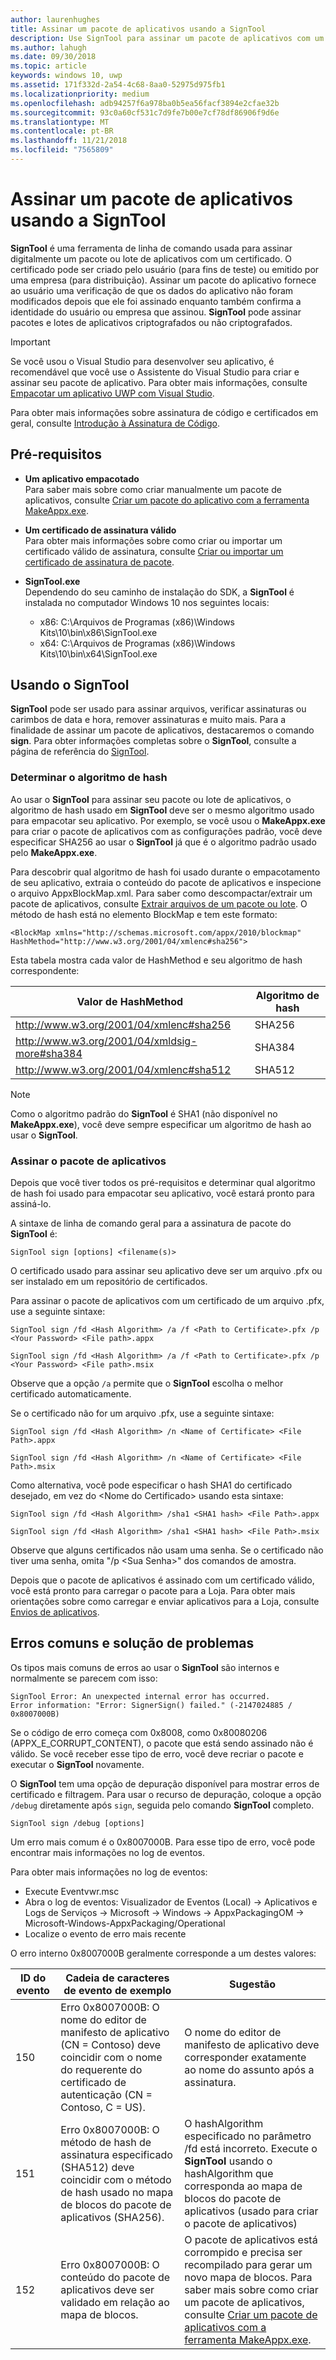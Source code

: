 ```yaml
---
author: laurenhughes
title: Assinar um pacote de aplicativos usando a SignTool
description: Use SignTool para assinar um pacote de aplicativos com um certificado manualmente.
ms.author: lahugh
ms.date: 09/30/2018
ms.topic: article
keywords: windows 10, uwp
ms.assetid: 171f332d-2a54-4c68-8aa0-52975d975fb1
ms.localizationpriority: medium
ms.openlocfilehash: adb94257f6a978ba0b5ea56facf3894e2cfae32b
ms.sourcegitcommit: 93c0a60cf531c7d9fe7b00e7cf78df86906f9d6e
ms.translationtype: MT
ms.contentlocale: pt-BR
ms.lasthandoff: 11/21/2018
ms.locfileid: "7565809"
---
```

# <a name="sign-an-app-package-using-signtool"></a>Assinar um pacote de aplicativos usando a SignTool


**SignTool** é uma ferramenta de linha de comando usada para assinar digitalmente um pacote ou lote de aplicativos com um certificado. O certificado pode ser criado pelo usuário (para fins de teste) ou emitido por uma empresa (para distribuição). Assinar um pacote do aplicativo fornece ao usuário uma verificação de que os dados do aplicativo não foram modificados depois que ele foi assinado enquanto também confirma a identidade do usuário ou empresa que assinou. **SignTool** pode assinar pacotes e lotes de aplicativos criptografados ou não criptografados.

> [!IMPORTANT] 
> Se você usou o Visual Studio para desenvolver seu aplicativo, é recomendável que você use o Assistente do Visual Studio para criar e assinar seu pacote de aplicativo. Para obter mais informações, consulte [Empacotar um aplicativo UWP com Visual Studio](https://msdn.microsoft.com/windows/uwp/packaging/packaging-uwp-apps).

Para obter mais informações sobre assinatura de código e certificados em geral, consulte [Introdução à Assinatura de Código](https://msdn.microsoft.com/library/windows/desktop/aa380259.aspx#introduction_to_code_signing).

## <a name="prerequisites"></a>Pré-requisitos
- **Um aplicativo empacotado**  
    Para saber mais sobre como criar manualmente um pacote de aplicativos, consulte [Criar um pacote do aplicativo com a ferramenta MakeAppx.exe](https://msdn.microsoft.com/windows/uwp/packaging/create-app-package-with-makeappx-tool). 

- **Um certificado de assinatura válido**  
    Para obter mais informações sobre como criar ou importar um certificado válido de assinatura, consulte [Criar ou importar um certificado de assinatura de pacote](https://msdn.microsoft.com/windows/uwp/packaging/create-certificate-package-signing).

- **SignTool.exe**  
    Dependendo do seu caminho de instalação do SDK, a **SignTool** é instalada no computador Windows 10 nos seguintes locais:
    - x86: C:\Arquivos de Programas (x86)\Windows Kits\10\bin\x86\SignTool.exe
    - x64: C:\Arquivos de Programas (x86)\Windows Kits\10\bin\x64\SignTool.exe

## <a name="using-signtool"></a>Usando o SignTool

**SignTool** pode ser usado para assinar arquivos, verificar assinaturas ou carimbos de data e hora, remover assinaturas e muito mais. Para a finalidade de assinar um pacote de aplicativos, destacaremos o comando **sign**. Para obter informações completas sobre o **SignTool**, consulte a página de referência do [SignTool](https://msdn.microsoft.com/library/windows/desktop/aa387764.aspx). 

### <a name="determine-the-hash-algorithm"></a>Determinar o algoritmo de hash
Ao usar o **SignTool** para assinar seu pacote ou lote de aplicativos, o algoritmo de hash usado em **SignTool** deve ser o mesmo algoritmo usado para empacotar seu aplicativo. Por exemplo, se você usou o **MakeAppx.exe** para criar o pacote de aplicativos com as configurações padrão, você deve especificar SHA256 ao usar o **SignTool** já que é o algoritmo padrão usado pelo **MakeAppx.exe**.

Para descobrir qual algoritmo de hash foi usado durante o empacotamento de seu aplicativo, extraia o conteúdo do pacote de aplicativos e inspecione o arquivo AppxBlockMap.xml. Para saber como descompactar/extrair um pacote de aplicativos, consulte [Extrair arquivos de um pacote ou lote](https://msdn.microsoft.com/windows/uwp/packaging/create-app-package-with-makeappx-tool#extract-files-from-a-package-or-bundle). O método de hash está no elemento BlockMap e tem este formato:
```
<BlockMap xmlns="http://schemas.microsoft.com/appx/2010/blockmap" 
HashMethod="http://www.w3.org/2001/04/xmlenc#sha256">
```

Esta tabela mostra cada valor de HashMethod e seu algoritmo de hash correspondente:


| Valor de HashMethod                              | Algoritmo de hash |
|-----------------------------------------------|----------------|
| http://www.w3.org/2001/04/xmlenc#sha256       | SHA256         |
| http://www.w3.org/2001/04/xmldsig-more#sha384 | SHA384         |
| http://www.w3.org/2001/04/xmlenc#sha512       | SHA512         |

> [!NOTE]
> Como o algoritmo padrão do **SignTool** é SHA1 (não disponível no **MakeAppx.exe**), você deve sempre especificar um algoritmo de hash ao usar o **SignTool**.

### <a name="sign-the-app-package"></a>Assinar o pacote de aplicativos

Depois que você tiver todos os pré-requisitos e determinar qual algoritmo de hash foi usado para empacotar seu aplicativo, você estará pronto para assiná-lo. 

A sintaxe de linha de comando geral para a assinatura de pacote do **SignTool** é:
```
SignTool sign [options] <filename(s)>
```

O certificado usado para assinar seu aplicativo deve ser um arquivo .pfx ou ser instalado em um repositório de certificados.

Para assinar o pacote de aplicativos com um certificado de um arquivo .pfx, use a seguinte sintaxe:
```
SignTool sign /fd <Hash Algorithm> /a /f <Path to Certificate>.pfx /p <Your Password> <File path>.appx
```
```
SignTool sign /fd <Hash Algorithm> /a /f <Path to Certificate>.pfx /p <Your Password> <File path>.msix
```
Observe que a opção `/a` permite que o **SignTool** escolha o melhor certificado automaticamente.

Se o certificado não for um arquivo .pfx, use a seguinte sintaxe:
```
SignTool sign /fd <Hash Algorithm> /n <Name of Certificate> <File Path>.appx
```
```
SignTool sign /fd <Hash Algorithm> /n <Name of Certificate> <File Path>.msix
```

Como alternativa, você pode especificar o hash SHA1 do certificado desejado, em vez do &lt;Nome do Certificado&gt; usando esta sintaxe:
```
SignTool sign /fd <Hash Algorithm> /sha1 <SHA1 hash> <File Path>.appx
```
```
SignTool sign /fd <Hash Algorithm> /sha1 <SHA1 hash> <File Path>.msix
```

Observe que alguns certificados não usam uma senha. Se o certificado não tiver uma senha, omita "/p &lt;Sua Senha&gt;" dos comandos de amostra.

Depois que o pacote de aplicativos é assinado com um certificado válido, você está pronto para carregar o pacote para a Loja. Para obter mais orientações sobre como carregar e enviar aplicativos para a Loja, consulte [Envios de aplicativos](https://msdn.microsoft.com/windows/uwp/publish/app-submissions).

## <a name="common-errors-and-troubleshooting"></a>Erros comuns e solução de problemas
Os tipos mais comuns de erros ao usar o **SignTool** são internos e normalmente se parecem com isso:

```
SignTool Error: An unexpected internal error has occurred.
Error information: "Error: SignerSign() failed." (-2147024885 / 0x8007000B) 
```

Se o código de erro começa com 0x8008, como 0x80080206 (APPX_E_CORRUPT_CONTENT), o pacote que está sendo assinado não é válido. Se você receber esse tipo de erro, você deve recriar o pacote e executar o **SignTool** novamente.

O **SignTool** tem uma opção de depuração disponível para mostrar erros de certificado e filtragem. Para usar o recurso de depuração, coloque a opção `/debug` diretamente após `sign`, seguida pelo comando **SignTool** completo.
```
SignTool sign /debug [options]
``` 

Um erro mais comum é o 0x8007000B. Para esse tipo de erro, você pode encontrar mais informações no log de eventos.
 
Para obter mais informações no log de eventos:
- Execute Eventvwr.msc
- Abra o log de eventos: Visualizador de Eventos (Local) -> Aplicativos e Logs de Serviços -> Microsoft -> Windows -> AppxPackagingOM -> Microsoft-Windows-AppxPackaging/Operational
- Localize o evento de erro mais recente

O erro interno 0x8007000B geralmente corresponde a um destes valores:

| **ID do evento** | **Cadeia de caracteres de evento de exemplo** | **Sugestão** |
|--------------|--------------------------|----------------|
| 150          | Erro 0x8007000B: O nome do editor de manifesto de aplicativo (CN = Contoso) deve coincidir com o nome do requerente do certificado de autenticação (CN = Contoso, C = US). | O nome do editor de manifesto de aplicativo deve corresponder exatamente ao nome do assunto após a assinatura.               |
| 151          | Erro 0x8007000B: O método de hash de assinatura especificado (SHA512) deve coincidir com o método de hash usado no mapa de blocos do pacote de aplicativos (SHA256).     | O hashAlgorithm especificado no parâmetro /fd está incorreto. Execute o **SignTool** usando o hashAlgorithm que corresponda ao mapa de blocos do pacote de aplicativos (usado para criar o pacote de aplicativos)  |
| 152          | Erro 0x8007000B: O conteúdo do pacote de aplicativos deve ser validado em relação ao mapa de blocos.                                                           | O pacote de aplicativos está corrompido e precisa ser recompilado para gerar um novo mapa de blocos. Para saber mais sobre como criar um pacote de aplicativos, consulte [Criar um pacote de aplicativos com a ferramenta MakeAppx.exe](https://msdn.microsoft.com/windows/uwp/packaging/create-app-package-with-makeappx-tool). |